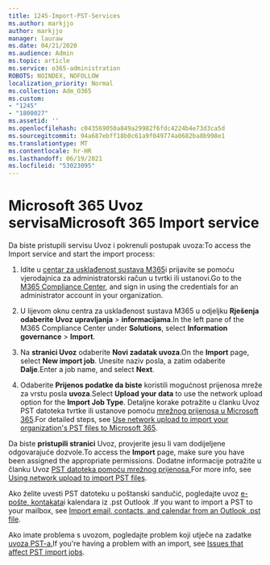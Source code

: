 ```yaml
---
title: 1245-Import-PST-Services
ms.author: markjjo
author: markjjo
manager: lauraw
ms.date: 04/21/2020
ms.audience: Admin
ms.topic: article
ms.service: o365-administration
ROBOTS: NOINDEX, NOFOLLOW
localization_priority: Normal
ms.collection: Adm_O365
ms.custom:
- "1245"
- "1800027"
ms.assetid: ''
ms.openlocfilehash: c043569050a849a29982f6fdc4224b4e73d3ca5d
ms.sourcegitcommit: 94a687ebff18b0c61a9f049774a0682ba8b998e1
ms.translationtype: MT
ms.contentlocale: hr-HR
ms.lasthandoff: 06/19/2021
ms.locfileid: "53023095"
---
```

# <a name="microsoft-365-import-service"></a><span data-ttu-id="4ba48-102">Microsoft 365 Uvoz servisa</span><span class="sxs-lookup"><span data-stu-id="4ba48-102">Microsoft 365 Import service</span></span>

<span data-ttu-id="4ba48-103">Da biste pristupili servisu Uvoz i pokrenuli postupak uvoza:</span><span class="sxs-lookup"><span data-stu-id="4ba48-103">To access the Import service and start the import process:</span></span>

1. <span data-ttu-id="4ba48-104">Idite u [centar za usklađenost sustava M365](https://compliance.microsoft.com/)i prijavite se pomoću vjerodajnica za administratorski račun u tvrtki ili ustanovi.</span><span class="sxs-lookup"><span data-stu-id="4ba48-104">Go to the [M365 Compliance Center](https://compliance.microsoft.com/), and sign in using the credentials for an administrator account in your organization.</span></span>

1. <span data-ttu-id="4ba48-105">U lijevom oknu centra za usklađenost sustava M365 u odjeljku **Rješenja odaberite** **Uvoz upravljanja**  >  **informacijama**.</span><span class="sxs-lookup"><span data-stu-id="4ba48-105">In the left pane of the M365 Compliance Center under **Solutions**, select **Information governance** > **Import**.</span></span>

1. <span data-ttu-id="4ba48-106">Na **stranici Uvoz** odaberite **Novi zadatak uvoza**.</span><span class="sxs-lookup"><span data-stu-id="4ba48-106">On the **Import** page, select **New import job**.</span></span> <span data-ttu-id="4ba48-107">Unesite naziv posla, a zatim odaberite **Dalje**.</span><span class="sxs-lookup"><span data-stu-id="4ba48-107">Enter a job name, and select **Next**.</span></span>

1. <span data-ttu-id="4ba48-108">Odaberite **Prijenos podatke da biste** koristili mogućnost prijenosa mreže za vrstu posla **uvoza**.</span><span class="sxs-lookup"><span data-stu-id="4ba48-108">Select **Upload your data** to use the network upload option for the **Import Job Type**.</span></span> <span data-ttu-id="4ba48-109">Detaljne korake potražite u članku Uvoz PST datoteka tvrtke ili ustanove pomoću [mrežnog prijenosa u Microsoft 365](/compliance/use-network-upload-to-import-pst-files).</span><span class="sxs-lookup"><span data-stu-id="4ba48-109">For detailed steps, see [Use network upload to import your organization's PST files to Microsoft 365](/compliance/use-network-upload-to-import-pst-files).</span></span>

<span data-ttu-id="4ba48-110">Da biste **pristupili stranici** Uvoz, provjerite jesu li vam dodijeljene odgovarajuće dozvole.</span><span class="sxs-lookup"><span data-stu-id="4ba48-110">To access the **Import** page, make sure you have been assigned the appropriate permissions.</span></span> <span data-ttu-id="4ba48-111">Dodatne informacije potražite u članku Uvoz [PST datoteka pomoću mrežnog prijenosa.](/microsoft-365/compliance/importing-pst-files-to-office-365#using-network-upload-to-import-pst-files)</span><span class="sxs-lookup"><span data-stu-id="4ba48-111">For more info, see [Using network upload to import PST files](/microsoft-365/compliance/importing-pst-files-to-office-365#using-network-upload-to-import-pst-files).</span></span>

<span data-ttu-id="4ba48-112">Ako želite uvesti PST datoteku u poštanski sandučić, pogledajte uvoz [e-pošte, kontakata](https://support.office.com/article/import-email-contacts-and-calendar-from-an-outlook-pst-file-431a8e9a-f99f-4d5f-ae48-ded54b3440ac)i kalendara iz .pst Outlook .</span><span class="sxs-lookup"><span data-stu-id="4ba48-112">If you want to import a PST to your mailbox, see [Import email, contacts, and calendar from an Outlook .pst file](https://support.office.com/article/import-email-contacts-and-calendar-from-an-outlook-pst-file-431a8e9a-f99f-4d5f-ae48-ded54b3440ac).</span></span>

<span data-ttu-id="4ba48-113">Ako imate problema s uvozom, pogledajte problem koji utječe na zadatke [uvoza PST-a.](/office365/troubleshoot/pst-import-service/issues-with-pst-import-job)</span><span class="sxs-lookup"><span data-stu-id="4ba48-113">If you're having a problem with an import, see [Issues that affect PST import jobs](/office365/troubleshoot/pst-import-service/issues-with-pst-import-job).</span></span>

